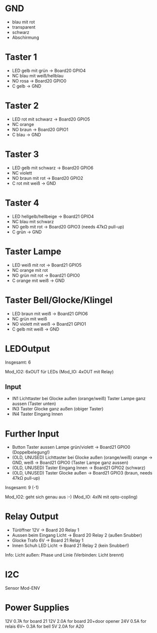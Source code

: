 # GND

- blau mit rot
- transparent
- schwarz
- Abschirmung

# Taster 1

- LED gelb mit grün                -> Board20 GPIO4
- NC blau mit weiß/hellblau
- NO rosa                          -> Board20 GPIO0
- C gelb                           -> GND

# Taster 2

- LED rot mit schwarz              -> Board20 GPIO5
- NC orange
- NO braun                         -> Board20 GPIO1
- C blau                           -> GND

# Taster 3

- LED gelb mit schwarz             -> Board20 GPIO6
- NC violett
- NO braun mit rot                 -> Board20 GPIO2
- C rot mit weiß                   -> GND

# Taster 4

- LED hellgelb/hellbeige           -> Board21 GPIO4
- NC blau mit schwarz
- NO gelb mit rot                  -> Board20 GPIO3 (needs 47kΩ pull-up)
- C grün                           -> GND

# Taster Lampe

- LED weiß mit rot                 -> Board21 GPIO5
- NC orange mit rot
- NO grün mit rot                  -> Board21 GPIO0
- C orange mit weiß                -> GND

# Taster Bell/Glocke/Klingel

- LED braun mit weiß               -> Board21 GPIO6
- NC grün mit weiß
- NO violett mit weiß              -> Board21 GPIO1
- C gelb mit weiß                  -> GND


# LEDOutput

Insgesamt: 6

Mod_IO2: 6xOUT für LEDs
(Mod_IO: 4xOUT mit Relay)

## Input

- IN1 Lichttaster bei Glocke außen (orange/weiß) Taster Lampe ganz aussen (Taster unten)
- IN3 Taster Glocke ganz außen (obiger Taster)
- IN4 Taster Eingang Innen

# Further Input

- Button Taster aussen Lampe grün/violett -> Board21 GPIO0 (Doppelbelegung!)
- (OLD, UNUSED) Lichttaster bei Glocke außen (orange/weiß) orange -> GND, weiß -> Board21 GPIO0 (Taster Lampe ganz aussen)
- (OLD, UNUSED) Taster Eingang Innen -> Board21 GPIO2 (schwarz)
- (OLD, UNUSED) Taster Glocke außen -> Board21 GPIO3 (braun, needs 47kΩ pull-up)

Insgesamt: 9 (-1)

Mod_IO2: geht sich genau aus :-)
(Mod_IO: 4xIN mit opto-copling)



# Relay Output

- Türöffner 12V                   -> Board 20 Relay 1
- Aussen beim Eingang Licht       -> Board 20 Relay 2 (außen Snubber)
- Glocke Trafo 6V                 -> Board 21 Relay 1
- Innen Schuh LED Licht           -> Board 21 Relay 2 (kein Snubber!)


Info: Licht außen: Phase und Linie (Verbinden: Licht brennt)


# I2C

Sensor Mod-ENV

# Power Supplies

12V 0.7A for board 21
12V 2.0A for board 20+door opener
24V 0.5A for relais
6V~ 0.3A for bell
5V  2.0A for A20
